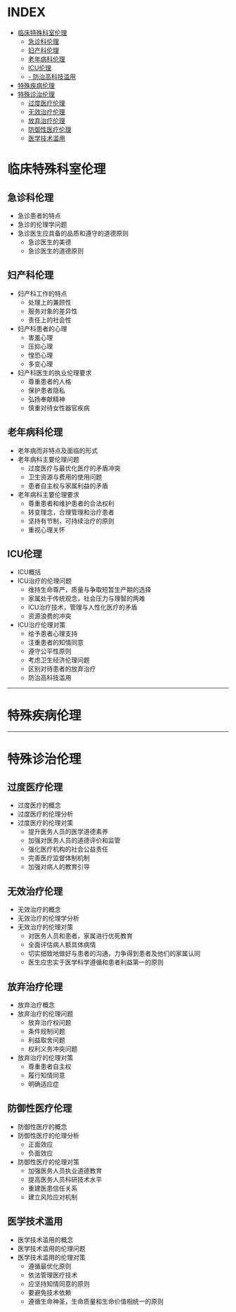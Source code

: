 # INDEX




<!-- vim-markdown-toc GFM -->

* [临床特殊科室伦理](#临床特殊科室伦理)
	* [急诊科伦理](#急诊科伦理)
	* [妇产科伦理](#妇产科伦理)
	* [老年病科伦理](#老年病科伦理)
	* [ICU伦理](#icu伦理)
	* [- 防治高科技滥用](#--防治高科技滥用)
* [特殊疾病伦理](#特殊疾病伦理)
* [特殊诊治伦理](#特殊诊治伦理)
	* [过度医疗伦理](#过度医疗伦理)
	* [无效治疗伦理](#无效治疗伦理)
	* [放弃治疗伦理](#放弃治疗伦理)
	* [防御性医疗伦理](#防御性医疗伦理)
	* [医学技术滥用](#医学技术滥用)

<!-- vim-markdown-toc -->

# 临床特殊科室伦理

## 急诊科伦理

- 急诊患者的特点
- 急诊的伦理学问题
- 急诊医生应具备的品质和遵守的道德原则
	- 急诊医生的美德
	- 急诊医生的道德原则
	
## 妇产科伦理

- 妇产科工作的特点
	- 处理上的兼顾性
	- 服务对象的差异性
	- 责任上的社会性
- 妇产科患者的心理
	- 害羞心理
	- 压抑心理
	- 惶恐心理
	- 多变心理
- 妇产科医生的执业伦理要求
	- 尊重患者的人格
	- 保护患者隐私
	- 弘扬奉献精神
	- 慎重对待女性器官疾病

## 老年病科伦理

- 老年病而非特点及面临的形式
- 老年病科主要伦理问题
	- 过度医疗与最优化医疗的矛盾冲突
	- 卫生资源与费用的使用问题
	- 患者自主权与家属利益的矛盾
- 老年病科主要伦理要求
	- 尊重患者和维护患者的合法权利
	- 转变理念，合理管理和治疗患者
	- 坚持有节制，可持续治疗的原则
	- 重视心理关怀

## ICU伦理

- ICU概括
- ICU治疗的伦理问题
	- 维持生命尊严，质量与争取短暂生产期的选择
	- 家属处于传统观念，社会压力与理智的两难
	- ICU治疗技术，管理与人性化医疗的矛盾
	- 资源浪费的冲突
- ICU治疗伦理对策
	- 给予患者心理支持
	- 注重患者的知情同意
	- 遵守公平性原则
	- 考虑卫生经济伦理问题
	- 区别对待患者的放弃治疗
	- 防治高科技滥用
---

# 特殊疾病伦理

---

# 特殊诊治伦理

## 过度医疗伦理

- 过度医疗的概念
- 过度医疗的伦理分析
- 过度医疗的伦理对策
	- 提升医务人员的医学道德素养
	- 加强对医务人员的道德评价和监管
	- 强化医疗机构的社会公益责任
	- 完善医疗监督体制机制
	- 加强对病人的教育引导

## 无效治疗伦理

- 无效治疗的概念
- 无效治疗的伦理学分析
- 无效治疗的伦理对策
	- 对医务人员和患者，家属进行优死教育
	- 全面评估病人额具体病情
	- 切实细致地做好与患者的沟通，力争得到患者及他们的家属认同
	- 医生应忠实于医学科学遵循和患者利益第一的原则

## 放弃治疗伦理

- 放弃治疗概念
- 放弃治疗的伦理问题
	- 放弃治疗权问题
	- 条件规制问题
	- 利益取舍问题
	- 权利义务冲突问题
- 放弃治疗的伦理对策
	- 尊重患者自主权
	- 履行知情同意
	- 明确适应症

## 防御性医疗伦理

- 防御性医疗的概念
- 防御性医疗的伦理分析
	- 正面效应
	- 负面效应
- 防御性医疗的伦理对策
	- 加强医务人员执业道德教育
	- 提高医务人员科研技术水平
	- 重建医患信任关系
	- 建立风险应对机制

## 医学技术滥用

- 医学技术滥用的概念
- 医学技术滥用的伦理问题
- 医学技术滥用的伦理对策
	- 遵循最优化原则
	- 依法管理医疗技术
	- 应坚持知情同意的原则
	- 要避免技术依赖
	- 遵循生命神圣，生命质量和生命价值相统一的原则

